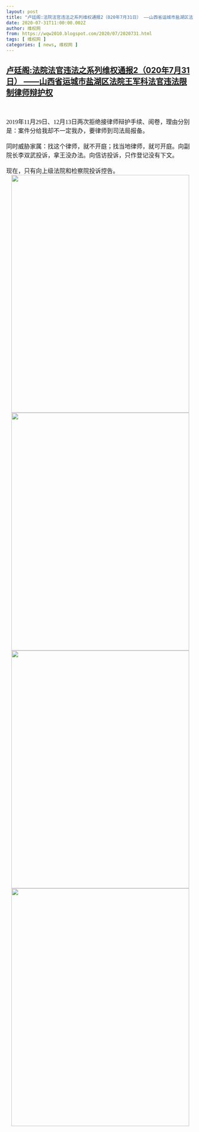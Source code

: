 ```yaml
---
layout: post
title: "卢廷阁:法院法官违法之系列维权通报2（020年7月31日） ——山西省运城市盐湖区法院王军科法官违法限制律师辩护权"
date: 2020-07-31T11:00:00.002Z
author: 维权网
from: https://wqw2010.blogspot.com/2020/07/2020731.html
tags: [ 维权网 ]
categories: [ news, 维权网 ]
---
```

<!--1596193200002-->
[卢廷阁:法院法官违法之系列维权通报2（020年7月31日） ——山西省运城市盐湖区法院王军科法官违法限制律师辩护权](https://wqw2010.blogspot.com/2020/07/2020731.html)
------

<div>
<div dir="ltr" style="text-align: left;" trbidi="on"><br /><div class="MsoNormal"></div><a name='more'></a><br /><div class="MsoNormal"><span lang="EN-US" style="font-family: 宋体; font-size: 12.0pt; mso-ascii-theme-font: minor-fareast; mso-fareast-font-family: 宋体; mso-fareast-theme-font: minor-fareast; mso-hansi-theme-font: minor-fareast;">2019</span><span style="font-family: 宋体; font-size: 12.0pt; mso-ascii-theme-font: minor-fareast; mso-fareast-font-family: 宋体; mso-fareast-theme-font: minor-fareast; mso-hansi-theme-font: minor-fareast;">年<span lang="EN-US">11</span>月<span lang="EN-US">29</span>日、<span lang="EN-US">12</span>月<span lang="EN-US">13</span>日两次拒绝接律师辩护手续、阅卷，理由分别是：案件分给我却不一定我办，要律师到司法局报备。</span></div><div class="MsoNormal"><span style="font-family: 宋体; font-size: 12.0pt; mso-ascii-theme-font: minor-fareast; mso-fareast-font-family: 宋体; mso-fareast-theme-font: minor-fareast; mso-hansi-theme-font: minor-fareast;"><br /></span></div><div class="MsoNormal"><span style="font-family: 宋体; font-size: 12.0pt; mso-ascii-theme-font: minor-fareast; mso-fareast-font-family: 宋体; mso-fareast-theme-font: minor-fareast; mso-hansi-theme-font: minor-fareast;">同时威胁家属：找这个律师，就不开庭；找当地律师，就可开庭。向副院长李双武投诉，拿王没办法。向信访投诉，只作登记没有下文。</span></div><div class="MsoNormal"><span style="font-family: 宋体; font-size: 12.0pt; mso-ascii-theme-font: minor-fareast; mso-fareast-font-family: 宋体; mso-fareast-theme-font: minor-fareast; mso-hansi-theme-font: minor-fareast;"><br /></span></div><div class="MsoNormal"><span style="font-family: 宋体; font-size: 12.0pt; mso-ascii-theme-font: minor-fareast; mso-fareast-font-family: 宋体; mso-fareast-theme-font: minor-fareast; mso-hansi-theme-font: minor-fareast;">现在，只有向上级法院和检察院投诉控告。<span lang="EN-US"><o:p></o:p></span></span></div><div class="separator" style="clear: both; text-align: center;"><a href="https://1.bp.blogspot.com/-i3RWmQKZTms/XyP56_DAkrI/AAAAAAABrOM/eLAMDVPaLGU3ETq9dEAGgn2_Q4tPT_ofQCLcBGAsYHQ/s1600/1.jpg" imageanchor="1" style="margin-left: 1em; margin-right: 1em;"><img border="0" data-original-height="1280" data-original-width="960" height="640" src="https://1.bp.blogspot.com/-i3RWmQKZTms/XyP56_DAkrI/AAAAAAABrOM/eLAMDVPaLGU3ETq9dEAGgn2_Q4tPT_ofQCLcBGAsYHQ/s640/1.jpg" width="480" /></a></div><div class="separator" style="clear: both; text-align: center;"><a href="https://1.bp.blogspot.com/--Nm0DPUYrX0/XyP57KHQJRI/AAAAAAABrOQ/NZ0GALCiRrYoEB-Hk-tFD182VR31G729gCLcBGAsYHQ/s1600/2.jpg" imageanchor="1" style="margin-left: 1em; margin-right: 1em;"><img border="0" data-original-height="1280" data-original-width="960" height="640" src="https://1.bp.blogspot.com/--Nm0DPUYrX0/XyP57KHQJRI/AAAAAAABrOQ/NZ0GALCiRrYoEB-Hk-tFD182VR31G729gCLcBGAsYHQ/s640/2.jpg" width="480" /></a></div><div class="separator" style="clear: both; text-align: center;"><a href="https://1.bp.blogspot.com/-PmG1BabAQOs/XyP58J4G_QI/AAAAAAABrOU/P1h2Tx1D_SMTZbsfbCae9jXq689mAtLuwCLcBGAsYHQ/s1600/3.jpg" imageanchor="1" style="margin-left: 1em; margin-right: 1em;"><img border="0" data-original-height="1280" data-original-width="960" height="640" src="https://1.bp.blogspot.com/-PmG1BabAQOs/XyP58J4G_QI/AAAAAAABrOU/P1h2Tx1D_SMTZbsfbCae9jXq689mAtLuwCLcBGAsYHQ/s640/3.jpg" width="480" /></a></div><div class="separator" style="clear: both; text-align: center;"><a href="https://1.bp.blogspot.com/-9ixE4Pb8Zm4/XyP59qkVtiI/AAAAAAABrOY/M-ebbf81ucsYDnZn-xnbFvW6tDvDcMO-QCLcBGAsYHQ/s1600/4.jpg" imageanchor="1" style="margin-left: 1em; margin-right: 1em;"><img border="0" data-original-height="1280" data-original-width="960" height="640" src="https://1.bp.blogspot.com/-9ixE4Pb8Zm4/XyP59qkVtiI/AAAAAAABrOY/M-ebbf81ucsYDnZn-xnbFvW6tDvDcMO-QCLcBGAsYHQ/s640/4.jpg" width="480" /></a></div></div>
</div>
